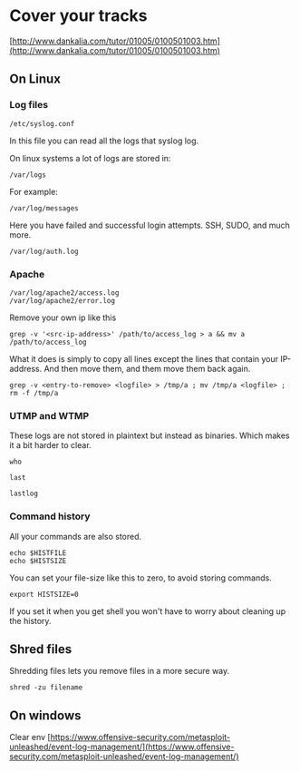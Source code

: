 # Cover your tracks

[http://www.dankalia.com/tutor/01005/0100501003.htm](http://www.dankalia.com/tutor/01005/0100501003.htm)

## On Linux

### Log files

`/etc/syslog.conf`

In this file you can read all the logs that syslog log.

On linux systems a lot of logs are stored in:

```text
/var/logs
```

For example:

```text
/var/log/messages
```

Here you have failed and successful login attempts. SSH, SUDO, and much more.

```text
/var/log/auth.log
```

### Apache

```text
/var/log/apache2/access.log
/var/log/apache2/error.log
```

Remove your own ip like this

```text
grep -v '<src-ip-address>' /path/to/access_log > a && mv a /path/to/access_log
```

What it does is simply to copy all lines except the lines that contain your IP-address. And then move them, and them move them back again.

```text
grep -v <entry-to-remove> <logfile> > /tmp/a ; mv /tmp/a <logfile> ; rm -f /tmp/a
```

### UTMP and WTMP

These logs are not stored in plaintext but instead as binaries. Which makes it a bit harder to clear.

```text
who
```

```text
last
```

```text
lastlog
```

### Command history

All your commands are also stored.

```text
echo $HISTFILE
echo $HISTSIZE
```

You can set your file-size like this to zero, to avoid storing commands.

```text
export HISTSIZE=0
```

If you set it when you get shell you won't have to worry about cleaning up the history.

## Shred files

Shredding files lets you remove files in a more secure way.

```text
shred -zu filename
```

## On windows

Clear env [https://www.offensive-security.com/metasploit-unleashed/event-log-management/](https://www.offensive-security.com/metasploit-unleashed/event-log-management/)

